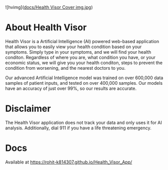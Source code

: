 
![hvimg]([docs/Health Visor Cover img.jpg](https://github.com/Rohit-K814307/HealthVisor_App/blob/master/docs/Health%20Visor%20Cover%20img.jpg?raw=true))

# About Health Visor

Health Visor is a Artificial Intelligence (AI) powered web-based application that allows you to easily view your health condition based on your symptoms. Simply type in your symptoms, and we will find your health conditon. Regardless of where you are, what condition you have, or your economic status, we will give you your health conditon, steps to prevent the condition from worsening, and the nearest doctors to you.

Our advanced Artificial Intelligence model was trained on over 600,000 data samples of patient inputs, and tested on over 400,000 samples. Our models have an accuracy of just over 99%, so our results are accurate.


# Disclaimer

The Health Visor application does not track your data and only uses it for AI analysis. Additionally, dial 911 if you have a life threatening emergency.

# Docs

Available at  https://rohit-k814307.github.io/Health_Visor_App/
